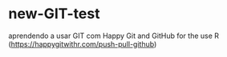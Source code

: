 # new-GIT-test
aprendendo a usar GIT com Happy Git and GitHub for the use R (https://happygitwithr.com/push-pull-github)
